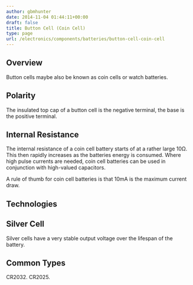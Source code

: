 ```yaml
---
author: gbmhunter
date: 2014-11-04 01:44:11+00:00
draft: false
title: Button Cell (Coin Cell)
type: page
url: /electronics/components/batteries/button-cell-coin-cell
---
```


## Overview

Button cells maybe also be known as coin cells or watch batteries.

## Polarity

The insulated top cap of a button cell is the negative terminal, the base is the positive terminal.

## Internal Resistance

The internal resistance of a coin cell battery starts of at a rather large 10Ω. This then rapidly increases as the batteries energy is consumed. Where high pulse currents are needed, coin cell batteries can be used in conjunction with high-valued capacitors.

A rule of thumb for coin cell batteries is that 10mA is the maximum current draw.

## Technologies

## Silver Cell

Silver cells have a very stable output voltage over the lifespan of the battery.

## Common Types

CR2032. CR2025.
